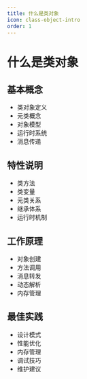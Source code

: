 ```yaml
---
title: 什么是类对象
icon: class-object-intro
order: 1
---
```


# 什么是类对象

## 基本概念
- 类对象定义
- 元类概念
- 对象模型
- 运行时系统
- 消息传递

## 特性说明
- 类方法
- 类变量
- 元类关系
- 继承体系
- 运行时机制

## 工作原理
- 对象创建
- 方法调用
- 消息转发
- 动态解析
- 内存管理

## 最佳实践
- 设计模式
- 性能优化
- 内存管理
- 调试技巧
- 维护建议
